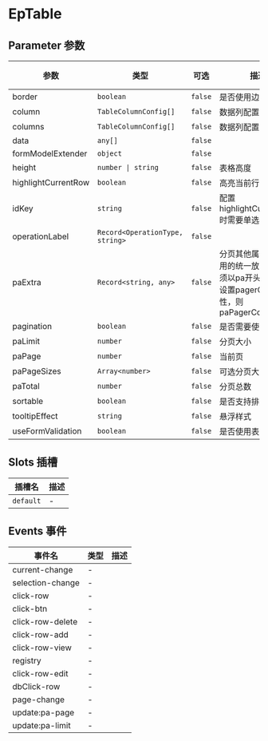 # EpTable
## Parameter 参数
| 参数 | 类型 | 可选 | 描述 | 默认值 |
| --- | --- | --- | --- | --- |
| border | `boolean` | `false` | 是否使用边框 | `false`
| column | `TableColumnConfig[]` | `false` | 数据列配置 | -
| columns | `TableColumnConfig[]` | `false` | 数据列配置 | -
| data | `any[]` | `false` |  | -
| formModelExtender | `object` | `false` |  | -
| height | `number \| string` | `false` | 表格高度 | -
| highlightCurrentRow | `boolean` | `false` | 高亮当前行 | `false`
| idKey | `string` | `false` | 配置highlightCurrentRow时需要单选框 | ``
| operationLabel | `Record<OperationType, string>` | `false` |  | -
| paExtra | `Record<string, any>` | `false` | 分页其他属性，不常用的统一放在此处,必须以pa开头，如需要设置pagerCount属性，则paPagerCount | -
| pagination | `boolean` | `false` | 是否需要使用分页 | `false`
| paLimit | `number` | `false` | 分页大小 | `20`
| paPage | `number` | `false` | 当前页 | `1`
| paPageSizes | `Array<number>` | `false` | 可选分页大小 | -
| paTotal | `number` | `false` | 分页总数 | `0`
| sortable | `boolean` | `false` | 是否支持排序 | `false`
| tooltipEffect | `string` | `false` | 悬浮样式 | `dark`
| useFormValidation | `boolean` | `false` | 是否使用表单验证 | `false`
## Slots 插槽
| 插槽名 | 描述 |
|  ---  | --- |
| `default` | - |
## Events 事件
| 事件名 | 类型 |  描述 |
| --- | --- |  --- |
| current-change | - |  |
| selection-change | - |  |
| click-row | - |  |
| click-btn | - |  |
| click-row-delete | - |  |
| click-row-add | - |  |
| click-row-view | - |  |
| registry | - |  |
| click-row-edit | - |  |
| dbClick-row | - |  |
| page-change | - |  |
| update:pa-page | - |  |
| update:pa-limit | - |  |
